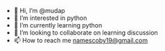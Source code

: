 - 👋 Hi, I’m @mudap
- 👀 I’m interested in python
- 🌱 I’m currently learning python
- 💞️ I’m looking to collaborate on learning discussion
- 📫 How to reach me namescoby19@gmail.com

<!---
mudap/mudap is a ✨ special ✨ repository because its `README.md` (this file) appears on your GitHub profile.
You can click the Preview link to take a look at your changes.
--->
